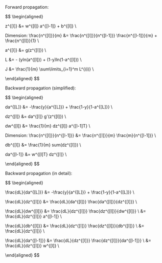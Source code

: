 ﻿Forward propagation:

$$
\begin{aligned}

z^{[l]} &= w^{[l]} a^{[l-1]} + b^{[l]} \\

Dimension: \frac{n^{[l]}}{m} &= \frac{n^{[l]}}{n^{[l-1]}} \frac{n^{[l-1]}}{m} + \frac{n^{[l]}}{1} \\

a^{[l]} &= g(z^{[l]}) \\

L &= - (yln(a^{[l]}) + (1-y)ln(1-a^{[l]}) \\

J &= \frac{1}{m} \sum\limits_{i=1}^m L^{(i)} \\

\end{aligned}
$$

Backward propagation (simplified):

$$
\begin{aligned}

da^{[L]} &= -\frac{y}{a^{[L]}} + \frac{1-y}{1-a^{[L]}} \\

dz^{[l]} &= da^{[l]} g'(z^{[l]}) \\

dw^{[l]} &= \frac{1}{m} dz^{[l]} a^{[l-1]T} \\

Dimension: \frac{n^{[l]}}{n^{[l-1]}} &= \frac{n^{[l]}}{m} \frac{m}{n^{[l-1]}} \\

db^{[l]} &= \frac{1}{m} sum(dz^{[l]}) \\

da^{[l-1]} &= w^{[l]T} dz^{[l]} \\

\end{aligned}
$$

Backward propagation (in detail):

$$
\begin{aligned}

\frac{dL}{da^{[L]}}
&= -\frac{y}{a^{[L]}} + \frac{1-y}{1-a^{[L]}} \\

\frac{dL}{dz^{[l]}}
&= \frac{dL}{da^{[l]}} \frac{da^{[l]}}{dz^{[l]}} \\

\frac{dL}{dw^{[l]}}
&= \frac{dL}{dz^{[l]}} \frac{dz^{[l]}}{dw^{[l]}} \\
&= \frac{dL}{dz^{[l]}} a^{[l-1]} \\

\frac{dL}{db^{[l]}}
&= \frac{dL}{dz^{[l]}} \frac{dz^{[l]}}{db^{[l]}} \\
&= \frac{dL}{dz^{[l]}} \\

\frac{dL}{da^{[l-1]}}
&= \frac{dL}{dz^{[l]}} \frac{dz^{[l]}}{da^{[l-1]}} \\
&= \frac{dL}{dz^{[l]}} w^{[l]} \\

\end{aligned}
$$
